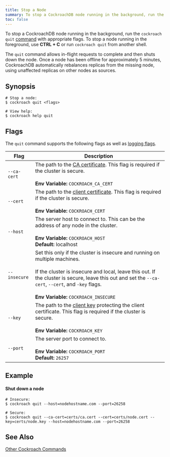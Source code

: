 ```yaml
---
title: Stop a Node
summary: To stop a CockroachDB node running in the background, run the cockroach quit command.
toc: false
---
```


To stop a CockroachDB node running in the background, run the `cockroach quit` [command](cockroach-commands.html) with appropriate flags. To stop a node running in the foreground, use **CTRL + C** or run `cockroach quit` from another shell. 

The `quit` command allows in-flight requests to complete and then shuts down the node. Once a node has been offline for approximately 5 minutes, CockroachDB automatically rebalances replicas from the missing node, using unaffected replicas on other nodes as sources. 

<div id="toc"></div>

## Synopsis

~~~ shell
# Stop a node:
$ cockroach quit <flags>

# View help:
$ cockroach help quit
~~~

## Flags

The `quit` command supports the following flags as well as [logging flags](cockroach-commands.html#logging-flags).

Flag | Description 
-----|------------
`--ca-cert` | The path to the [CA certificate](create-security-certificates.html). This flag is required if the cluster is secure.<br><br>**Env Variable:** `COCKROACH_CA_CERT`
`--cert` | The path to the [client certificate](create-security-certificates.html). This flag is required if the cluster is secure.<br><br>**Env Variable:** `COCKROACH_CERT`
`--host` | The server host to connect to. This can be the address of any node in the cluster. <br><br>**Env Variable:** `COCKROACH_HOST`<br>**Default:** localhost
`--insecure` | Set this only if the cluster is insecure and running on multiple machines.<br><br>If the cluster is insecure and local, leave this out. If the cluster is secure, leave this out and set the `--ca-cert`, `--cert`, and `-key` flags.<br><br>**Env Variable:** `COCKROACH_INSECURE`
`--key` | The path to the [client key](create-security-certificates.html) protecting the client certificate. This flag is required if the cluster is secure.<br><br>**Env Variable:** `COCKROACH_KEY` 
`--port` | The server port to connect to. <br><br>**Env Variable:** `COCKROACH_PORT`<br>**Default:** `26257`

## Example

#### Shut down a node

~~~ shell
# Insecure:
$ cockroach quit --host=nodehostname.com --port=26258

# Secure:
$ cockroach quit --ca-cert=certs/ca.cert --cert=certs/node.cert --key=certs/node.key --host=nodehostname.com --port=26258
~~~

## See Also

[Other Cockroach Commands](cockroach-commands.html)
